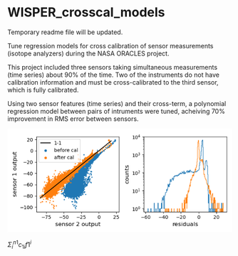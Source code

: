# WISPER_crosscal_models

Temporary readme file will be updated.

Tune regression models for cross calibration of sensor measurements (isotope analyzers) during the NASA ORACLES project. 

This project included three sensors taking simultaneous measurements (time series) about 90% of the time. Two of the 
instruments do not have calibration information and must be cross-calibrated to the third sensor, which is fully calibrated. 

Using two sensor features (time series) and their cross-term, a polynomial regression model between pairs of intruments were 
tuned, acheiving 70% improvement in RMS error between sensors. 

![Model assessment](https://github.com/DeanHenze/WISPER_crosscal_models/blob/main/figure_model_assessment.png)

$\Sigma_{i}^{n1}c_{1i}f1^{i}$
